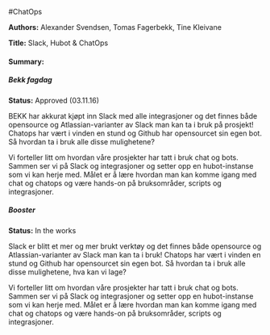 #ChatOps

**Authors:** Alexander Svendsen, Tomas Fagerbekk, Tine Kleivane

**Title:** Slack, Hubot & ChatOps


#### Summary:

##### Bekk fagdag

**Status:** Approved (03.11.16)

BEKK har akkurat kjøpt inn Slack med alle integrasjoner og det finnes både opensource og Atlassian-varianter av Slack 
man kan ta i bruk på prosjekt! Chatops har vært i vinden en stund og Github har opensourcet sin egen bot. 
Så hvordan ta i bruk alle disse mulighetene?

Vi forteller litt om hvordan våre prosjekter har tatt i bruk chat og bots. Sammen ser vi på Slack og integrasjoner og
setter opp en hubot-instanse som vi kan herje med. Målet er å lære hvordan man kan komme igang med chat og chatops og
være hands-on på bruksområder, scripts og integrasjoner.


##### Booster

**Status:** In the works

Slack er blitt et mer og mer brukt verktøy og det finnes både opensource og Atlassian-varianter av Slack man kan ta i bruk! Chatops har vært i vinden en stund og Github har opensourcet sin egen bot. Så hvordan ta i bruk alle disse mulighetene, hva kan vi lage?

Vi forteller litt om hvordan våre prosjekter har tatt i bruk chat og bots. Sammen ser vi på Slack og integrasjoner og setter opp en hubot-instanse som vi kan herje med. Målet er å lære hvordan man kan komme igang med chat og chatops og være hands-on på bruksområder, scripts og integrasjoner.
